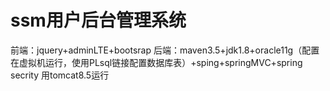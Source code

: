 # ssm用户后台管理系统
前端：jquery+adminLTE+bootsrap
后端：maven3.5+jdk1.8+oracle11g（配置在虚拟机运行，使用PLsql链接配置数据库表）+sping+springMVC+spring secrity
用tomcat8.5运行
